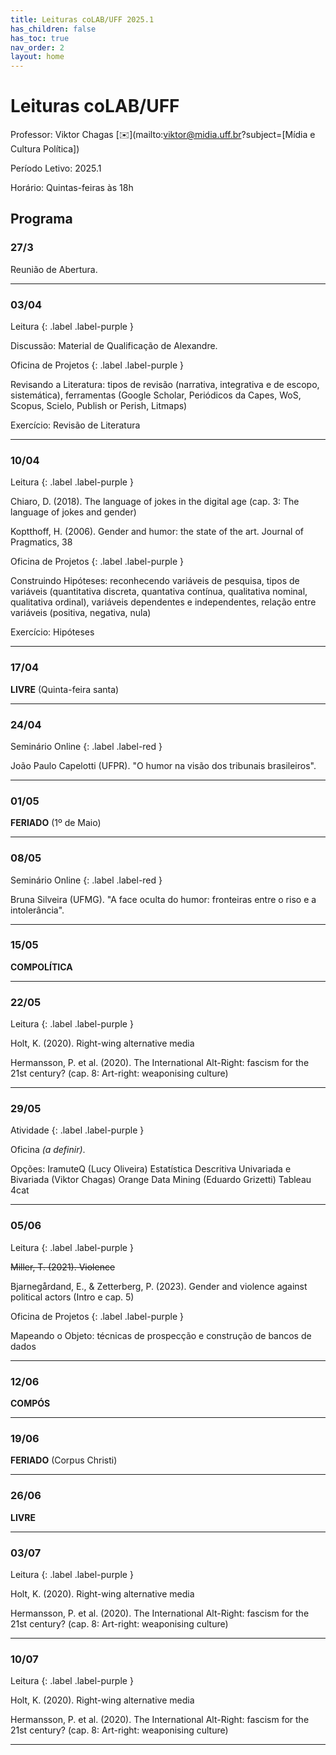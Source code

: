 ```yaml
---
title: Leituras coLAB/UFF 2025.1
has_children: false
has_toc: true
nav_order: 2
layout: home
---
```


# Leituras coLAB/UFF

Professor: Viktor Chagas [✉️](mailto:viktor@midia.uff.br?subject=[Mídia e Cultura Política])

Período Letivo: 2025.1

Horário: Quintas-feiras às 18h

## Programa


### 27/3

Reunião de Abertura.

---

### 03/04

Leitura
{: .label .label-purple } 

Discussão: Material de Qualificação de Alexandre.

Oficina de Projetos
{: .label .label-purple } 

Revisando a Literatura: tipos de revisão (narrativa, integrativa e de escopo, sistemática), ferramentas (Google Scholar, Periódicos da Capes, WoS, Scopus, Scielo, Publish or Perish, Litmaps)

Exercício: Revisão de Literatura

---

### 10/04

Leitura
{: .label .label-purple } 

Chiaro, D. (2018). The language of jokes in the digital age (cap. 3: The language of jokes and gender)

Koptthoff, H. (2006). Gender and humor: the state of the art. Journal of Pragmatics, 38

Oficina de Projetos
{: .label .label-purple } 

Construindo Hipóteses: reconhecendo variáveis de pesquisa, tipos de variáveis (quantitativa discreta, quantativa contínua, qualitativa nominal, qualitativa ordinal), variáveis dependentes e independentes, relação entre variáveis (positiva, negativa, nula)

Exercício: Hipóteses

---

### 17/04

**LIVRE** (Quinta-feira santa)

---

### 24/04

Seminário Online
{: .label .label-red } 

João Paulo Capelotti (UFPR). "O humor na visão dos tribunais brasileiros".

---

### 01/05

**FERIADO** (1º de Maio)

---

### 08/05

Seminário Online
{: .label .label-red } 

Bruna Silveira (UFMG). "A face oculta do humor: fronteiras entre o riso e a intolerância".

---

### 15/05

**COMPOLÍTICA**

---

### 22/05

Leitura
{: .label .label-purple } 

Holt, K. (2020). Right-wing alternative media

Hermansson, P. et al. (2020). The International Alt-Right: fascism for the 21st century? (cap. 8: Art-right: weaponising culture)

---

### 29/05

Atividade
{: .label .label-purple } 

Oficina *(a definir)*.

Opções:
IramuteQ (Lucy Oliveira)
Estatística Descritiva Univariada e Bivariada (Viktor Chagas)
Orange Data Mining (Eduardo Grizetti)
Tableau
4cat

---

### 05/06

Leitura
{: .label .label-purple } 

~~Miller, T. (2021). Violence~~

Bjarnegårdand, E., & Zetterberg, P. (2023). Gender and violence against political actors (Intro e cap. 5)

Oficina de Projetos
{: .label .label-purple } 

Mapeando o Objeto: técnicas de prospecção e construção de bancos de dados

---

### 12/06

**COMPÓS**

---

### 19/06

**FERIADO** (Corpus Christi)

---

### 26/06

**LIVRE**

---

### 03/07

Leitura
{: .label .label-purple } 

Holt, K. (2020). Right-wing alternative media

Hermansson, P. et al. (2020). The International Alt-Right: fascism for the 21st century? (cap. 8: Art-right: weaponising culture)

---

### 10/07

Leitura
{: .label .label-purple } 

Holt, K. (2020). Right-wing alternative media

Hermansson, P. et al. (2020). The International Alt-Right: fascism for the 21st century? (cap. 8: Art-right: weaponising culture)

---


